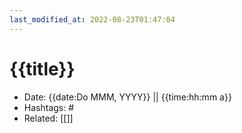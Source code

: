 ```yaml
---
last_modified_at: 2022-08-23T01:47:04
---
```

# {{title}}
- Date: {{date:Do MMM, YYYY}} || {{time:hh:mm a}}
- Hashtags: #
- Related: [[]]

